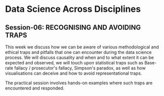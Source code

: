 # Data Science Across Disciplines

## Session-06: RECOGNISING AND AVOIDING TRAPS 

This week we discuss how we can be aware of various methodological and ethical traps and pitfalls that one can encounter during the data science process. We will discuss causality and when and to what extent it can be expected and observed, we will touch upon statistical traps such as Base-rate fallacy / prosecutor's fallacy, Simpson's paradox, as well as how visualisations can deceive and how to avoid representational traps.

The practical session involves hands-on examples where such traps are encountered and responded.

